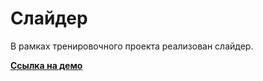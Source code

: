 # Слайдер

В рамках тренировочного проекта реализован слайдер.

**[Ссылка на демо](https://konstantinovmax.github.io/js-slider/)**